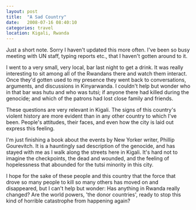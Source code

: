 ```yaml
---
layout: post
title:  "A Sad Country"
date:   2008-07-16 08:40:10
categories: travel
location: Kigali, Rwanda
---
```


Just a short note. Sorry I haven't updated this more often. I've been so busy meeting with UN staff, typing reports etc., that I haven't gotten around to it.

I went to a very small, very local, bar last night to get a drink. It was really interesting to sit among all of the Rwandans there and watch them interact. Once they'd gotten used to my presence they went back to conversations, arguments, and discussions in Kinyarwanda. I couldn't help but wonder who in that bar was hutu and who was tutsi; if anyone there had killed during the genocide; and which of the patrons had lost close family and friends.

These questions are very relevant in Kigali. The signs of this country's violent history are more evident than in any other country to which I've been. People's attitudes, their faces, and even how the city is laid out express this feeling.

I'm just finishing a book about the events by New Yorker writer, Phillip Gourevitch. It is a hauntingly sad description of the genocide, and has stayed with me as I walk along the streets here in Kigali. It's hard not to imagine the checkpoints, the dead and wounded, and the feeling of hopelessness that abounded for the tutsi minority in this city.

I hope for the sake of these people and this country that the force that drove so many people to kill so many others has moved on and disappeared, but I can't help but wonder: Has anything in Rwanda really changed? Are the world powers, 'the donor countries', ready to stop this kind of horrible catastrophe from happening again?
